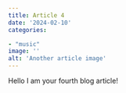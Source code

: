 ```yaml
---
title: Article 4
date: '2024-02-10'
categories:

- "music"
image: ''
alt: 'Another article image'
---
```


Hello I am your fourth blog article!
